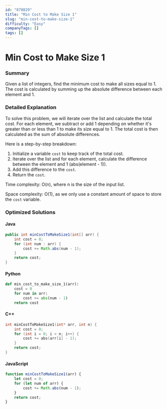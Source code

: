```yaml
---
id: "878829"
title: "Min Cost to Make Size 1"
slug: "min-cost-to-make-size-1"
difficulty: "Easy"
companyTags: []
tags: []
---
```


**Min Cost to Make Size 1**
======================

### Summary
Given a list of integers, find the minimum cost to make all sizes equal to 1. The cost is calculated by summing up the absolute difference between each element and 1.

### Detailed Explanation
To solve this problem, we will iterate over the list and calculate the total cost. For each element, we subtract or add 1 depending on whether it's greater than or less than 1 to make its size equal to 1. The total cost is then calculated as the sum of absolute differences.

Here is a step-by-step breakdown:

1. Initialize a variable `cost` to keep track of the total cost.
2. Iterate over the list and for each element, calculate the difference between the element and 1 (abs(element - 1)).
3. Add this difference to the `cost`.
4. Return the `cost`.

Time complexity: O(n), where n is the size of the input list.

Space complexity: O(1), as we only use a constant amount of space to store the `cost` variable.

### Optimized Solutions
#### Java
```java
public int minCostToMakeSize1(int[] arr) {
    int cost = 0;
    for (int num : arr) {
        cost += Math.abs(num - 1);
    }
    return cost;
}
```
#### Python
```python
def min_cost_to_make_size_1(arr):
    cost = 0
    for num in arr:
        cost += abs(num - 1)
    return cost
```
#### C++
```cpp
int minCostToMakeSize1(int* arr, int n) {
    int cost = 0;
    for (int i = 0; i < n; i++) {
        cost += abs(arr[i] - 1);
    }
    return cost;
}
```
#### JavaScript
```javascript
function minCostToMakeSize1(arr) {
    let cost = 0;
    for (let num of arr) {
        cost += Math.abs(num - 1);
    }
    return cost;
}
```